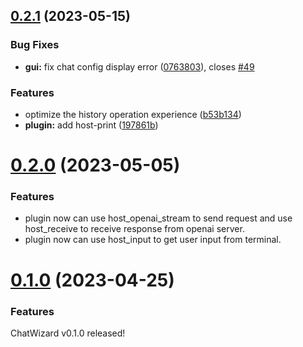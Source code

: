 ## [0.2.1](https://github.com/lisiur/ChatWizard/compare/v0.2.0...v0.2.1) (2023-05-15)


### Bug Fixes

* **gui:** fix chat config display error ([0763803](https://github.com/lisiur/ChatWizard/commit/07638038fc9ca4f6675cc85615a5e09314278bf7)), closes [#49](https://github.com/lisiur/ChatWizard/issues/49)


### Features

* optimize the history operation experience ([b53b134](https://github.com/lisiur/ChatWizard/commit/b53b13424e523cc12a9a52f7215aa9fdf2df2ee3))
* **plugin:** add host-print ([197861b](https://github.com/lisiur/ChatWizard/commit/197861b4c85c8dd06d3507ab1f4fb6fb846d4703))



# [0.2.0](https://github.com/lisiur/ChatWizard/compare/v0.1.0...v0.2.0) (2023-05-05)


### Features

- plugin now can use host_openai_stream to send request and use host_receive to receive response from openai server.
- plugin now can use host_input to get user input from terminal. 



# [0.1.0](https://github.com/lisiur/ChatWizard/compare/v0.0.77...v0.1.0) (2023-04-25)


### Features

ChatWizard v0.1.0 released!